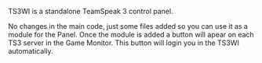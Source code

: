 TS3WI is a standalone TeamSpeak 3 control panel.

No changes in the main code, just some files added so you can use it as a module for the Panel.
Once the module is added a button will apear on each TS3 server in the Game Monitor. This button will login you in the TS3WI automatically.
